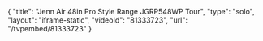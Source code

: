 {
    "title": "Jenn Air 48in Pro Style Range JGRP548WP Tour",
    "type": "solo",
    "layout": "iframe-static",
    "videoId": "81333723",
    "url": "\/tvpembed\/81333723"
}